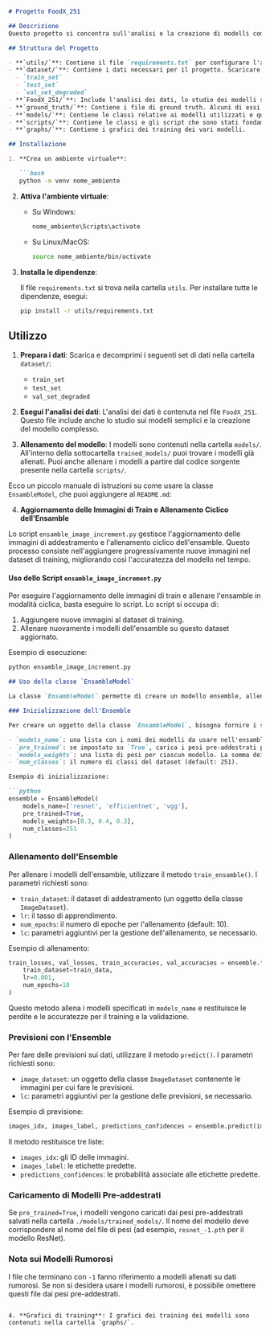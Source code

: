 ```markdown
# Progetto FoodX_251

## Descrizione
Questo progetto si concentra sull'analisi e la creazione di modelli complessi per il riconoscimento delle immagini utilizzando il dataset FoodX_251. All'interno del progetto sono stati esplorati diversi modelli di machine learning, analizzate le performance su set di dati deboli e gestiti vari aspetti relativi alla qualità delle immagini.

## Struttura del Progetto

- **`utils/`**: Contiene il file `requirements.txt` per configurare l'ambiente virtuale.
- **`dataset/`**: Contiene i dati necessari per il progetto. Scaricare e decomprimere i seguenti set di dati nella cartella:
  - `train_set`
  - `test_set`
  - `val_set_degraded`
- **`FoodX_251/`**: Include l'analisi dei dati, lo studio dei modelli semplici e la creazione del modello complesso.
- **`ground_truth/`**: Contiene i file di ground truth. Alcuni di essi sono stati modificati per adattarsi a immagini mancanti e semplificare i processi di split.
- **`models/`**: Contiene le classi relative ai modelli utilizzati e quelli scartati. La sottocartella `trained_models/` include i modelli già allenati. I file che terminano con `-1` si riferiscono ai modelli rumorosi.
- **`scripts/`**: Contiene le classi e gli script che sono stati fondamentali per il progetto.
- **`graphs/`**: Contiene i grafici dei training dei vari modelli.

## Installazione

1. **Crea un ambiente virtuale**:

   ```bash
   python -m venv nome_ambiente
   ```

2. **Attiva l'ambiente virtuale**:

   - Su Windows:
     ```bash
     nome_ambiente\Scripts\activate
     ```
   - Su Linux/MacOS:
     ```bash
     source nome_ambiente/bin/activate
     ```

3. **Installa le dipendenze**:

   Il file `requirements.txt` si trova nella cartella `utils`. Per installare tutte le dipendenze, esegui:

   ```bash
   pip install -r utils/requirements.txt
   ```

## Utilizzo

1. **Prepara i dati**: Scarica e decomprimi i seguenti set di dati nella cartella `dataset/`:
   - `train_set`
   - `test_set`
   - `val_set_degraded`

2. **Esegui l'analisi dei dati**: L'analisi dei dati è contenuta nel file `FoodX_251`. Questo file include anche lo studio sui modelli semplici e la creazione del modello complesso.

3. **Allenamento del modello**: I modelli sono contenuti nella cartella `models/`. All'interno della sottocartella `trained_models/` puoi trovare i modelli già allenati. Puoi anche allenare i modelli a partire dal codice sorgente presente nella cartella `scripts/`.

Ecco un piccolo manuale di istruzioni su come usare la classe `EnsambleModel`, che puoi aggiungere al `README.md`:

4. **Aggiornamento delle Immagini di Train e Allenamento Ciclico dell'Ensamble**

Lo script `ensamble_image_increment.py` gestisce l'aggiornamento delle immagini di addestramento e l'allenamento ciclico dell'ensamble. Questo processo consiste nell'aggiungere progressivamente nuove immagini nel dataset di training, migliorando così l'accuratezza del modello nel tempo.

#### Uso dello Script `ensamble_image_increment.py`

Per eseguire l'aggiornamento delle immagini di train e allenare l'ensamble in modalità ciclica, basta eseguire lo script. Lo script si occupa di:

1. Aggiungere nuove immagini al dataset di training.
2. Allenare nuovamente i modelli dell'ensamble su questo dataset aggiornato.

Esempio di esecuzione:

```bash
python ensamble_image_increment.py
```

```markdown
## Uso della classe `EnsambleModel`

La classe `EnsambleModel` permette di creare un modello ensemble, allenare i modelli individuali e fare previsioni utilizzando il peso combinato di ciascun modello.

### Inizializzazione dell'Ensemble

Per creare un oggetto della classe `EnsambleModel`, bisogna fornire i seguenti parametri:

- `models_name`: una lista con i nomi dei modelli da usare nell'ensamble.
- `pre_trained`: se impostato su `True`, carica i pesi pre-addestrati per i modelli. Se impostato su `False`, non vengono caricati pesi pre-addestrati.
- `models_weights`: una lista di pesi per ciascun modello. La somma dei pesi determina l'importanza di ciascun modello durante la previsione. Questo parametro è utile solo se `pre_trained` è `True`.
- `num_classes`: il numero di classi del dataset (default: 251).

Esempio di inizializzazione:

```python
ensemble = EnsambleModel(
    models_name=['resnet', 'efficientnet', 'vgg'],
    pre_trained=True,
    models_weights=[0.3, 0.4, 0.3],
    num_classes=251
)
```

### Allenamento dell'Ensemble

Per allenare i modelli dell'ensamble, utilizzare il metodo `train_ensamble()`. I parametri richiesti sono:

- `train_dataset`: il dataset di addestramento (un oggetto della classe `ImageDataset`).
- `lr`: il tasso di apprendimento.
- `num_epochs`: il numero di epoche per l'allenamento (default: 10).
- `lc`: parametri aggiuntivi per la gestione dell'allenamento, se necessario.

Esempio di allenamento:

```python
train_losses, val_losses, train_accuracies, val_accuracies = ensemble.train_ensamble(
    train_dataset=train_data,
    lr=0.001,
    num_epochs=10
)
```

Questo metodo allena i modelli specificati in `models_name` e restituisce le perdite e le accuratezze per il training e la validazione.

### Previsioni con l'Ensemble

Per fare delle previsioni sui dati, utilizzare il metodo `predict()`. I parametri richiesti sono:

- `image_dataset`: un oggetto della classe `ImageDataset` contenente le immagini per cui fare le previsioni.
- `lc`: parametri aggiuntivi per la gestione delle previsioni, se necessario.

Esempio di previsione:

```python
images_idx, images_label, predictions_confidences = ensemble.predict(image_dataset=test_data)
```

Il metodo restituisce tre liste:

- `images_idx`: gli ID delle immagini.
- `images_label`: le etichette predette.
- `predictions_confidences`: le probabilità associate alle etichette predette.

### Caricamento di Modelli Pre-addestrati

Se `pre_trained=True`, i modelli vengono caricati dai pesi pre-addestrati salvati nella cartella `./models/trained_models/`. Il nome del modello deve corrispondere al nome del file di pesi (ad esempio, `resnet_-1.pth` per il modello ResNet).

### Nota sui Modelli Rumorosi

I file che terminano con `-1` fanno riferimento a modelli allenati su dati rumorosi. Se non si desidera usare i modelli rumorosi, è possibile omettere questi file dai pesi pre-addestrati.
```

4. **Grafici di training**: I grafici dei training dei modelli sono contenuti nella cartella `graphs/`.